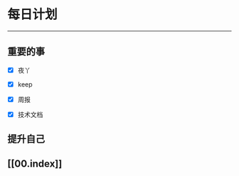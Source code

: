 
# 每日计划
---
## 重要的事

- [x]    夜丫
- [x]   keep
- [x]  周报
- [x] 技术文档



## 提升自己

  



## [[00.index]]










